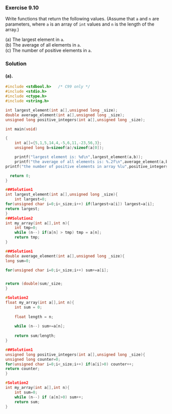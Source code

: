 ### Exercise 9.10
Write functions that return the following values. (Assume that `a` and `n` are
parameters, where `a` is an array of `int` values and `n` is the length of the
array.)

(a) The largest element in `a`.  
(b) The average of all elements in `a`.  
(c) The number of positive elements in `a`.

### Solution

#### (a).
```c
#include <stdbool.h>   /* C99 only */
#include <stdio.h>
#include <ctype.h>
#include <string.h>

int largest_element(int a[],unsigned long _size);
double average_element(int a[],unsigned long _size);
unsigned long positive_integers(int a[],unsigned long _size);

int main(void)

{
    int a[]={5,1,5,14,4,-5,6,11,-23,56,3};
    unsigned long b=sizeof(a)/sizeof(a[0]);

    printf("largest element is: %d\n",largest_element(a,b));
    printf("the average of all elements is: %.2f\n",average_element(a,b));
printf("the number of positive elements in array %lu",positive_integers(a,b));

  return 0;
}

###Solution1
int largest_element(int a[],unsigned long _size){
    int largest=0;
for(unsigned char i=0;i<_size;i++) if(largest<a[i]) largest=a[i];
return largest;
}
###Solution2
int my_array(int a[],int n){
    int tmp=0;
    while (n--) if(a[n] > tmp) tmp = a[n];
    return tmp;
}

###Solution1
double average_element(int a[],unsigned long _size){
long sum=0;

for(unsigned char i=0;i<_size;i++) sum+=a[i];


return (double)sum/_size;
}

#Solution2
float my_array(int a[],int n){
    int sum = 0;
    
    float length = n;
    
    while (n--) sum+=a[n];
    
    return sum/length;
}

###Solution1
unsigned long positive_integers(int a[],unsigned long _size){
unsigned long counter=0;
for(unsigned char i=0;i<_size;i++) if(a[i]>0) counter++;
return counter;
}

#Solution2
int my_array(int a[],int n){
    int sum=0;
    while (n--) if (a[n]>0) sum++;
    return sum;
}


```
